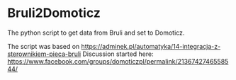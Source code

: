 # Bruli2Domoticz

The python script to get data from Bruli and set to Domoticz.

The script was based on https://adminek.pl/automatyka/14-integracja-z-sterownikiem-pieca-bruli
Discussion started here: https://www.facebook.com/groups/domoticzpl/permalink/2136742746558544/
